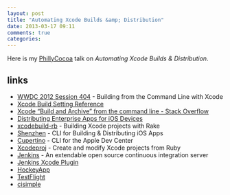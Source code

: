 ```yaml
---
layout: post
title: "Automating Xcode Builds &amp; Distribution"
date: 2013-03-17 09:11
comments: true
categories: 
---
```

Here is my [PhillyCocoa](http://phillycocoa.org) talk on _Automating Xcode Builds & Distribution_.

<script async class="speakerdeck-embed" data-id="717f6270713201303b9822000a9f3a59" data-ratio="1.33333333333333" src="//speakerdeck.com/assets/embed.js"></script>

## links
- [WWDC 2012 Session 404](http://developer.apple.com/videos/wwdc/2012/) - Building from the Command Line with Xcode
- [Xcode Build Setting Reference](http://developer.apple.com/library/mac/#documentation/developertools/Reference/XcodeBuildSettingRef/)
- [Xcode “Build and Archive” from the command line - Stack Overflow](http://stackoverflow.com/questions/2664885/xcode-build-and-archive-from-command-line/4198166#4198166)
- [Distributing Enterprise Apps for iOS Devices](http://developer.apple.com/library/ios/#featuredarticles/FA_Wireless_Enterprise_App_Distribution/Introduction/Introduction.html)
- [xcodebuild-rb](https://github.com/lukeredpath/xcodebuild-rb) - Building Xcode projects with Rake
- [Shenzhen](https://github.com/mattt/shenzhen/) - CLI for Building & Distributing iOS Apps
- [Cupertino](https://github.com/mattt/cupertino) - CLI for the Apple Dev Center
- [Xcodeproj](https://github.com/CocoaPods/Xcodeproj) - Create and modify Xcode projects from Ruby
- [Jenkins](http://jenkins-ci.org) - An extendable open source continuous integration server
- [Jenkins Xcode Plugin](https://wiki.jenkins-ci.org/display/JENKINS/Xcode+Plugin)
- [HockeyApp](http://hockeyapp.net)
- [TestFlight](http://testflightapp.com)
- [cisimple](http://cisimple.com)